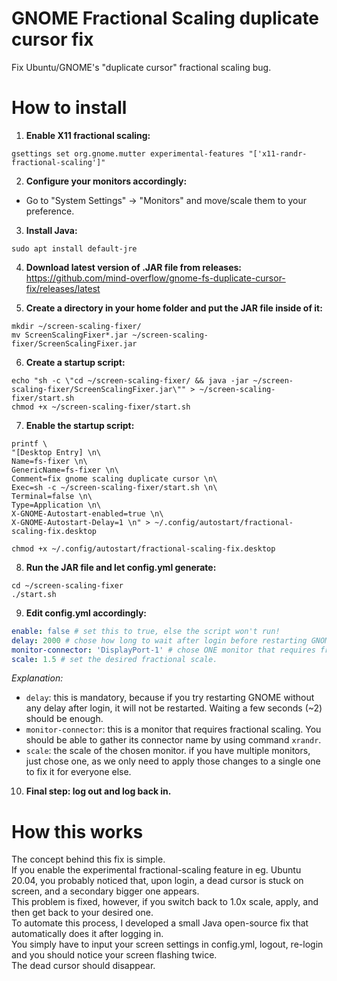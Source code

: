 # GNOME Fractional Scaling duplicate cursor fix  
Fix Ubuntu/GNOME's "duplicate cursor" fractional scaling bug.  

# How to install

1. **Enable X11 fractional scaling:**
```
gsettings set org.gnome.mutter experimental-features "['x11-randr-fractional-scaling']"
```

2. **Configure your monitors accordingly:**
- Go to "System Settings" -> "Monitors" and move/scale them to your preference.

3. **Install Java:**
```
sudo apt install default-jre
```

4. **Download latest version of .JAR file from releases:**  
https://github.com/mind-overflow/gnome-fs-duplicate-cursor-fix/releases/latest

5. **Create a directory in your home folder and put the JAR file inside of it:**
```
mkdir ~/screen-scaling-fixer/
mv ScreenScalingFixer*.jar ~/screen-scaling-fixer/ScreenScalingFixer.jar
```

6. **Create a startup script:**
```
echo "sh -c \"cd ~/screen-scaling-fixer/ && java -jar ~/screen-scaling-fixer/ScreenScalingFixer.jar\"" > ~/screen-scaling-fixer/start.sh
chmod +x ~/screen-scaling-fixer/start.sh
```

7. **Enable the startup script:**
```
printf \
"[Desktop Entry] \n\
Name=fs-fixer \n\
GenericName=fs-fixer \n\
Comment=fix gnome scaling duplicate cursor \n\
Exec=sh -c ~/screen-scaling-fixer/start.sh \n\
Terminal=false \n\
Type=Application \n\
X-GNOME-Autostart-enabled=true \n\
X-GNOME-Autostart-Delay=1 \n" > ~/.config/autostart/fractional-scaling-fix.desktop

chmod +x ~/.config/autostart/fractional-scaling-fix.desktop
```

8. **Run the JAR file and let config.yml generate:**
```
cd ~/screen-scaling-fixer
./start.sh
```

9. **Edit config.yml accordingly:**
```yaml
enable: false # set this to true, else the script won't run!
delay: 2000 # chose how long to wait after login before restarting GNOME.
monitor-connector: 'DisplayPort-1' # chose ONE monitor that requires fractional scaling to be enabled. Don't worry if you have multiple ones.
scale: 1.5 # set the desired fractional scale.
```

*Explanation:*
- `delay`: this is mandatory, because if you try restarting GNOME without any delay after login, it will not be restarted. Waiting a few seconds (~2) should be enough.
- `monitor-connector`: this is a monitor that requires fractional scaling. You should be able to gather its connector name by using command `xrandr`.
- `scale`: the scale of the chosen monitor. if you have multiple monitors, just chose one, as we only need to apply those changes to a single one to fix it for everyone else.

10. **Final step: log out and log back in.**

# How this works
The concept behind this fix is simple.  
If you enable the experimental fractional-scaling feature in eg. Ubuntu 20.04, you probably noticed that, upon login, a dead cursor is stuck on screen, and a secondary bigger one appears.  
This problem is fixed, however, if you switch back to 1.0x scale, apply, and then get back to your desired one.  
To automate this process, I developed a small Java open-source fix that automatically does it after logging in.  
You simply have to input your screen settings in config.yml, logout, re-login and you should notice your screen flashing twice.  
The dead cursor should disappear.  

